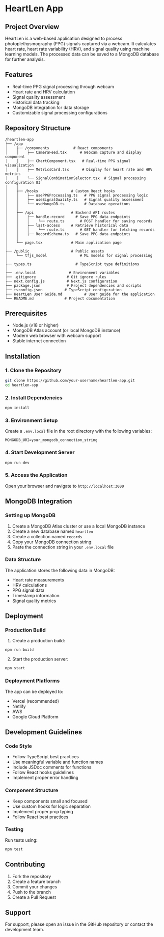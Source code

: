 # HeartLen App

## Project Overview
HeartLen is a web-based application designed to process photoplethysmography (PPG) signals captured via a webcam. It calculates heart rate, heart rate variability (HRV), and signal quality using machine learning models. The processed data can be saved to a MongoDB database for further analysis.

## Features
- Real-time PPG signal processing through webcam
- Heart rate and HRV calculation
- Signal quality assessment
- Historical data tracking
- MongoDB integration for data storage
- Customizable signal processing configurations

## Repository Structure
```
/heartlen-app
├── /app
│    ├── /components           # React components
│    │    ├── CameraFeed.tsx      # Webcam capture and display component
│    │    ├── ChartComponent.tsx   # Real-time PPG signal visualization
│    │    ├── MetricsCard.tsx      # Display for heart rate and HRV metrics
│    │    └── SignalCombinationSelector.tsx  # Signal processing configuration UI
│    │
│    ├── /hooks               # Custom React hooks
│    │    ├── usePPGProcessing.ts   # PPG signal processing logic
│    │    ├── useSignalQuality.ts   # Signal quality assessment
│    │    └── useMongoDB.ts         # Database operations
│    │
│    ├── /api                 # Backend API routes
│    │    ├── handle-record     # Save PPG data endpoints
│    │    │    └── route.ts       # POST handler for saving records
│    │    ├── last-access     # Retrieve historical data
│    │    │    └── route.ts       # GET handler for fetching records
│    │    ├── RecordSchema.ts   # Save PPG data endpoints
│    │
│    └── page.tsx             # Main application page
│
├── /public                   # Public assets
│    └── tfjs_model               # ML models for signal processing
│
├── types.ts                    # TypeScript type definitions
│
├── .env.local               # Environment variables
├── .gitignore              # Git ignore rules
├── next.config.js          # Next.js configuration
├── package.json            # Project dependencies and scripts
├── tsconfig.json          # TypeScript configuration
├── HeartLen User Guide.md          # User guide for the application
└── README.md              # Project documentation
```

## Prerequisites
- Node.js (v18 or higher)
- MongoDB Atlas account (or local MongoDB instance)
- Modern web browser with webcam support
- Stable internet connection

## Installation

### 1. Clone the Repository
```bash
git clone https://github.com/your-username/heartlen-app.git
cd heartlen-app
```

### 2. Install Dependencies
```bash
npm install
```

### 3. Environment Setup
Create a `.env.local` file in the root directory with the following variables:
```plaintext
MONGODB_URI=your_mongodb_connection_string
```

### 4. Start Development Server
```bash
npm run dev
```

### 5. Access the Application
Open your browser and navigate to `http://localhost:3000`

## MongoDB Integration

### Setting up MongoDB
1. Create a MongoDB Atlas cluster or use a local MongoDB instance
2. Create a new database named `heartlen`
3. Create a collection named `records`
4. Copy your MongoDB connection string
5. Paste the connection string in your `.env.local` file

### Data Structure
The application stores the following data in MongoDB:
- Heart rate measurements
- HRV calculations
- PPG signal data
- Timestamp information
- Signal quality metrics

## Deployment

### Production Build
1. Create a production build:
```bash
npm run build
```

2. Start the production server:
```bash
npm start
```

### Deployment Platforms
The app can be deployed to:
- Vercel (recommended)
- Netlify
- AWS
- Google Cloud Platform

## Development Guidelines

### Code Style
- Follow TypeScript best practices
- Use meaningful variable and function names
- Include JSDoc comments for functions
- Follow React hooks guidelines
- Implement proper error handling

### Component Structure
- Keep components small and focused
- Use custom hooks for logic separation
- Implement proper prop typing
- Follow React best practices

### Testing
Run tests using:
```bash
npm test
```

## Contributing
1. Fork the repository
2. Create a feature branch
3. Commit your changes
4. Push to the branch
5. Create a Pull Request

## Support
For support, please open an issue in the GitHub repository or contact the development team.
